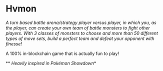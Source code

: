 # Hvmon
*A turn based battle arena/strategy player versus player, in which you, as the player, can create
your own team of battle monsters to fight other players. With 3 classes of monsters to choose and more 
than 50 different types of move sets, build a perfect team and defeat your opponent with finesse!*


A 100% in-blockchain game that is actually fun to play!


** *Heavily inspired in Pokémon Showdown**
